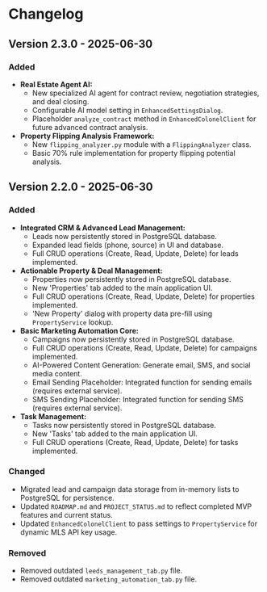# Changelog

## Version 2.3.0 - 2025-06-30

### Added
- **Real Estate Agent AI:**
  - New specialized AI agent for contract review, negotiation strategies, and deal closing.
  - Configurable AI model setting in `EnhancedSettingsDialog`.
  - Placeholder `analyze_contract` method in `EnhancedColonelClient` for future advanced contract analysis.
- **Property Flipping Analysis Framework:**
  - New `flipping_analyzer.py` module with a `FlippingAnalyzer` class.
  - Basic 70% rule implementation for property flipping potential analysis.

## Version 2.2.0 - 2025-06-30

### Added
- **Integrated CRM & Advanced Lead Management:**
  - Leads now persistently stored in PostgreSQL database.
  - Expanded lead fields (phone, source) in UI and database.
  - Full CRUD operations (Create, Read, Update, Delete) for leads implemented.
- **Actionable Property & Deal Management:**
  - Properties now persistently stored in PostgreSQL database.
  - New 'Properties' tab added to the main application UI.
  - Full CRUD operations (Create, Read, Update, Delete) for properties implemented.
  - 'New Property' dialog with property data pre-fill using `PropertyService` lookup.
- **Basic Marketing Automation Core:**
  - Campaigns now persistently stored in PostgreSQL database.
  - Full CRUD operations (Create, Read, Update, Delete) for campaigns implemented.
  - AI-Powered Content Generation: Generate email, SMS, and social media content.
  - Email Sending Placeholder: Integrated function for sending emails (requires external service).
  - SMS Sending Placeholder: Integrated function for sending SMS (requires external service).
- **Task Management:**
  - Tasks now persistently stored in PostgreSQL database.
  - New 'Tasks' tab added to the main application UI.
  - Full CRUD operations (Create, Read, Update, Delete) for tasks implemented.

### Changed
- Migrated lead and campaign data storage from in-memory lists to PostgreSQL for persistence.
- Updated `ROADMAP.md` and `PROJECT_STATUS.md` to reflect completed MVP features and current status.
- Updated `EnhancedColonelClient` to pass settings to `PropertyService` for dynamic MLS API key usage.

### Removed
- Removed outdated `leeds_management_tab.py` file.
- Removed outdated `marketing_automation_tab.py` file.